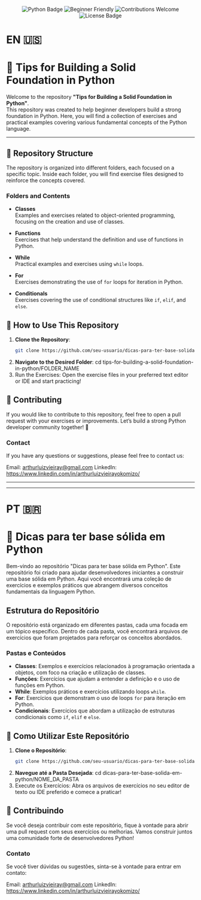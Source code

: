 <p align="center">
  <img src="https://img.shields.io/badge/Python-3.x-blue?style=for-the-badge&logo=python" alt="Python Badge" />
  <img src="https://img.shields.io/badge/Beginner%20Friendly-✔️-brightgreen?style=for-the-badge" alt="Beginner Friendly" />
  <img src="https://img.shields.io/badge/Contributions-Welcome-orange?style=for-the-badge" alt="Contributions Welcome" />
  <img src="https://img.shields.io/github/license/seu-usuario/dicas-para-ter-base-solida-em-python?style=for-the-badge" alt="License Badge" />
</p>

# EN 🇺🇸

# 🐍 Tips for Building a Solid Foundation in Python

Welcome to the repository **"Tips for Building a Solid Foundation in Python"**.  
This repository was created to help beginner developers build a strong foundation in Python. Here, you will find a collection of exercises and practical examples covering various fundamental concepts of the Python language.

---

## 📁 Repository Structure

The repository is organized into different folders, each focused on a specific topic. Inside each folder, you will find exercise files designed to reinforce the concepts covered.

### Folders and Contents

- **Classes**  
  Examples and exercises related to object-oriented programming, focusing on the creation and use of classes.

- **Functions**  
  Exercises that help understand the definition and use of functions in Python.

- **While**  
  Practical examples and exercises using `while` loops.

- **For**  
  Exercises demonstrating the use of `for` loops for iteration in Python.

- **Conditionals**  
  Exercises covering the use of conditional structures like `if`, `elif`, and `else`.

## 🚀 How to Use This Repository

1. **Clone the Repository**:
   ```bash
   git clone https://github.com/seu-usuario/dicas-para-ter-base-solida-em-python.git
2. **Navigate to the Desired Folder**:
   cd tips-for-building-a-solid-foundation-in-python/FOLDER_NAME
3. Run the Exercises: Open the exercise files in your preferred text editor or IDE and start practicing!

## 🤝 Contributing
If you would like to contribute to this repository, feel free to open a pull request with your exercises or improvements.
Let’s build a strong Python developer community together! 💪

### Contact

If you have any questions or suggestions, please feel free to contact us:

Email: arthurluizvieiray@gmail.com
LinkedIn: https://www.linkedin.com/in/arthurluizvieirayokomizo/

---

---

# PT 🇧🇷

# 🐍 Dicas para ter base sólida em Python

Bem-vindo ao repositório "Dicas para ter base sólida em Python". Este repositório foi criado para ajudar desenvolvedores iniciantes a construir uma base sólida em Python. Aqui você encontrará uma coleção de exercícios e exemplos práticos que abrangem diversos conceitos fundamentais da linguagem Python.

## Estrutura do Repositório

O repositório está organizado em diferentes pastas, cada uma focada em um tópico específico. Dentro de cada pasta, você encontrará arquivos de exercícios que foram projetados para reforçar os conceitos abordados.

### Pastas e Conteúdos

- **Classes**: Exemplos e exercícios relacionados à programação orientada a objetos, com foco na criação e utilização de classes.
- **Funções**: Exercícios que ajudam a entender a definição e o uso de funções em Python.
- **While**: Exemplos práticos e exercícios utilizando loops `while`.
- **For**: Exercícios que demonstram o uso de loops `for` para iteração em Python.
- **Condicionais**: Exercícios que abordam a utilização de estruturas condicionais como `if`, `elif` e `else`.

## 🚀 Como Utilizar Este Repositório

1. **Clone o Repositório**:
   ```bash
   git clone https://github.com/seu-usuario/dicas-para-ter-base-solida-em-python.git

2. **Navegue até a Pasta Desejada**:
   cd dicas-para-ter-base-solida-em-python/NOME_DA_PASTA
3. Execute os Exercícios: Abra os arquivos de exercícios no seu editor de texto ou IDE preferido e comece a praticar!

## 🤝 Contribuindo
Se você deseja contribuir com este repositório, fique à vontade para abrir uma pull request com seus exercícios ou melhorias. Vamos construir juntos uma comunidade forte de desenvolvedores Python!

### Contato
Se você tiver dúvidas ou sugestões, sinta-se à vontade para entrar em contato:

Email: arthurluizvieiray@gmail.com
LinkedIn: https://www.linkedin.com/in/arthurluizvieirayokomizo/
